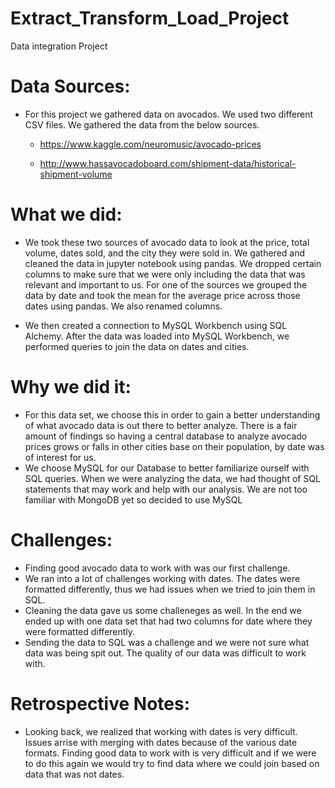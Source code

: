 # Extract_Transform_Load_Project
Data integration Project

# Data Sources: 
* For this project we gathered data on avocados. We used two different CSV files. We gathered the data from the below sources. 

    * https://www.kaggle.com/neuromusic/avocado-prices

    * http://www.hassavocadoboard.com/shipment-data/historical-shipment-volume


# What we did: 
* We took these two sources of avocado data to look at the price, total volume, dates sold, and the city they were sold in. We gathered and cleaned the data in jupyter notebook using pandas. We dropped certain columns to make sure that we were only including the data that was relevant and important to us. For one of the sources we grouped the data by date and took the mean for the average price across those dates using pandas. We also renamed columns. 

* We then created a connection to MySQL Workbench using SQL Alchemy. After the data was loaded into MySQL Workbench, we performed queries to join the data on dates and cities. 


# Why we did it: 
* For this data set, we choose this in order to gain a better understanding of what avocado data is out there to better analyze.  There is a fair amount of findings so having a central database to analyze avocado prices grows or falls in other cities base on their population, by date was of interest for us.
* We choose MySQL for our Database to better familiarize ourself with SQL queries.  When we were analyzing the data, we had thought of SQL statements that may work and help with our analysis.  We are not too familiar with MongoDB yet so decided to use MySQL

# Challenges: 
* Finding good avocado data to work with was our first challenge. 
* We ran into a lot of challenges working with dates. The dates were formatted differently, thus we had issues when we tried to join them in SQL. 
* Cleaning the data gave us some challeneges as well. In the end we ended up with one data set that had two columns for date where they were formatted differently. 
* Sending the data to SQL was a challenge and we were not sure what data was being spit out. The quality of our data was difficult to work with. 

# Retrospective Notes: 
* Looking back, we realized that working with dates is very difficult. Issues arrise with merging with dates because of the various date formats. Finding good data to work with is very difficult and if we were to do this again we would try to find data where we could join based on data that was not dates. 
